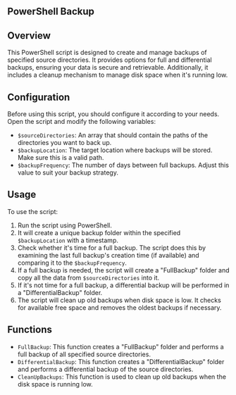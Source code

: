 ## PowerShell Backup

## Overview
This PowerShell script is designed to create and manage backups of specified source directories. It provides options for full and differential backups, ensuring your data is secure and retrievable. Additionally, it includes a cleanup mechanism to manage disk space when it's running low.

## Configuration
Before using this script, you should configure it according to your needs. Open the script and modify the following variables:

- `$sourceDirectories`: An array that should contain the paths of the directories you want to back up.
- `$backupLocation`: The target location where backups will be stored. Make sure this is a valid path.
- `$backupFrequency`: The number of days between full backups. Adjust this value to suit your backup strategy.

## Usage
To use the script:

1. Run the script using PowerShell.
2. It will create a unique backup folder within the specified `$backupLocation` with a timestamp.
3. Check whether it's time for a full backup. The script does this by examining the last full backup's creation time (if available) and comparing it to the `$backupFrequency`.
4. If a full backup is needed, the script will create a "FullBackup" folder and copy all the data from `$sourceDirectories` into it.
5. If it's not time for a full backup, a differential backup will be performed in a "DifferentialBackup" folder.
6. The script will clean up old backups when disk space is low. It checks for available free space and removes the oldest backups if necessary.

## Functions
- `FullBackup`: This function creates a "FullBackup" folder and performs a full backup of all specified source directories.
- `DifferentialBackup`: This function creates a "DifferentialBackup" folder and performs a differential backup of the source directories.
- `CleanUpBackups`: This function is used to clean up old backups when the disk space is running low.

